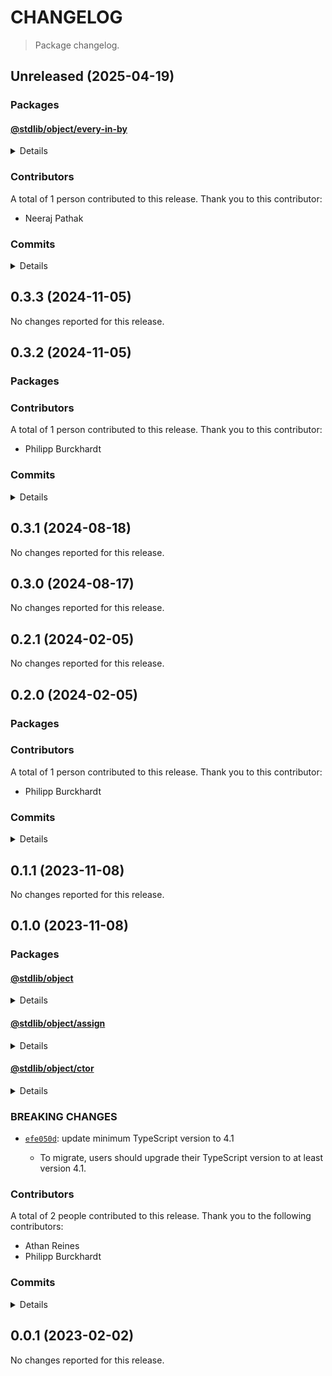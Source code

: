 # CHANGELOG

> Package changelog.

<section class="release" id="unreleased">

## Unreleased (2025-04-19)

<section class="packages">

### Packages

<section class="package" id="object-every-in-by-unreleased">

#### [@stdlib/object/every-in-by](https://github.com/stdlib-js/stdlib/tree/develop/lib/node_modules/%40stdlib/object/every-in-by)

<details>

<section class="features">

##### Features

-   [`3c99007`](https://github.com/stdlib-js/stdlib/commit/3c99007c615b7df61d85d7d88eca7a19ee4efde4) - add `object/every-in-by`

</section>

<!-- /.features -->

</details>

</section>

<!-- /.package -->

</section>

<!-- /.packages -->

<section class="contributors">

### Contributors

A total of 1 person contributed to this release. Thank you to this contributor:

-   Neeraj Pathak

</section>

<!-- /.contributors -->

<section class="commits">

### Commits

<details>

-   [`3c99007`](https://github.com/stdlib-js/stdlib/commit/3c99007c615b7df61d85d7d88eca7a19ee4efde4) - **feat:** add `object/every-in-by` _(by Neeraj Pathak)_

</details>

</section>

<!-- /.commits -->

</section>

<!-- /.release -->

<section class="release" id="v0.3.3">

## 0.3.3 (2024-11-05)

No changes reported for this release.

</section>

<!-- /.release -->

<section class="release" id="v0.3.2">

## 0.3.2 (2024-11-05)

<section class="packages">

### Packages

</section>

<!-- /.packages -->

<section class="contributors">

### Contributors

A total of 1 person contributed to this release. Thank you to this contributor:

-   Philipp Burckhardt

</section>

<!-- /.contributors -->

<section class="commits">

### Commits

<details>

-   [`6e9f42e`](https://github.com/stdlib-js/stdlib/commit/6e9f42e4c912485d9896eaa16c88b70fd3688e97) - **docs:** harmonize list formatting in repl.txt and ensure starting newline _(by Philipp Burckhardt)_
-   [`f750e12`](https://github.com/stdlib-js/stdlib/commit/f750e12c16e556707750f14c9e51ecce96467e55) - **chore:** fix typo _(by Philipp Burckhardt)_

</details>

</section>

<!-- /.commits -->

</section>

<!-- /.release -->

<section class="release" id="v0.3.1">

## 0.3.1 (2024-08-18)

No changes reported for this release.

</section>

<!-- /.release -->

<section class="release" id="v0.3.0">

## 0.3.0 (2024-08-17)

No changes reported for this release.

</section>

<!-- /.release -->

<section class="release" id="v0.2.1">

## 0.2.1 (2024-02-05)

No changes reported for this release.

</section>

<!-- /.release -->

<section class="release" id="v0.2.0">

## 0.2.0 (2024-02-05)

<section class="packages">

### Packages

</section>

<!-- /.packages -->

<section class="contributors">

### Contributors

A total of 1 person contributed to this release. Thank you to this contributor:

-   Philipp Burckhardt

</section>

<!-- /.contributors -->

<section class="commits">

### Commits

<details>

-   [`4626ee3`](https://github.com/stdlib-js/stdlib/commit/4626ee394844110cca32bf3b84acab82daccea8d) - **build:** remove tslint directives _(by Philipp Burckhardt)_
-   [`8fbd70f`](https://github.com/stdlib-js/stdlib/commit/8fbd70f16653c25dfd2094511555c77d523c1126) - **build:** replace tslint directive with eslint equivalent _(by Philipp Burckhardt)_
-   [`9502ed2`](https://github.com/stdlib-js/stdlib/commit/9502ed27e2853e312c556a48bdd7775095e66709) - **build:** replace tslint directive with eslint equivalent _(by Philipp Burckhardt)_

</details>

</section>

<!-- /.commits -->

</section>

<!-- /.release -->

<section class="release" id="v0.1.1">

## 0.1.1 (2023-11-08)

No changes reported for this release.

</section>

<!-- /.release -->

<section class="release" id="v0.1.0">

## 0.1.0 (2023-11-08)

<section class="packages">

### Packages

<section class="package" id="object-v0.1.0">

#### [@stdlib/object](https://github.com/stdlib-js/stdlib/tree/develop/lib/node_modules/%40stdlib/object)

<details>

<section class="features">

##### Features

-   [`efe050d`](https://github.com/stdlib-js/stdlib/commit/efe050dbf3d17bd6929da255fa079c0324afc213) - update minimum TypeScript version
-   [`377ae31`](https://github.com/stdlib-js/stdlib/commit/377ae317cf56720fbc00190c797211eb9453273a) - update namespace TypeScript declarations [(#1076)](https://github.com/stdlib-js/stdlib/pull/1076)
-   [`15bdc15`](https://github.com/stdlib-js/stdlib/commit/15bdc15a2171c056311ff74f1334eda5985b6f55) - add assign to object namespace

</section>

<!-- /.features -->

<section class="breaking-changes">

##### BREAKING CHANGES

-   [`efe050d`](https://github.com/stdlib-js/stdlib/commit/efe050dbf3d17bd6929da255fa079c0324afc213): update minimum TypeScript version to 4.1

    -   To migrate, users should upgrade their TypeScript version to at least version 4.1.

</section>

<!-- /.breaking-changes -->

</details>

</section>

<!-- /.package -->

<section class="package" id="object-assign-v0.1.0">

#### [@stdlib/object/assign](https://github.com/stdlib-js/stdlib/tree/develop/lib/node_modules/%40stdlib/object/assign)

<details>

<section class="features">

##### Features

-   [`7bb238d`](https://github.com/stdlib-js/stdlib/commit/7bb238dae5e38d59efd79d2c3ca678621dcb0ef2) - add `object/assign` with Object.assign() ponyfill

</section>

<!-- /.features -->

<section class="bug-fixes">

##### Bug Fixes

-   [`146f690`](https://github.com/stdlib-js/stdlib/commit/146f690f06602f93cc8a09eb6b0d5d15b5e56434) - apply changes from code review

</section>

<!-- /.bug-fixes -->

</details>

</section>

<!-- /.package -->

<section class="package" id="object-ctor-v0.1.0">

#### [@stdlib/object/ctor](https://github.com/stdlib-js/stdlib/tree/develop/lib/node_modules/%40stdlib/object/ctor)

<details>

<section class="features">

##### Features

-   [`efe050d`](https://github.com/stdlib-js/stdlib/commit/efe050dbf3d17bd6929da255fa079c0324afc213) - update minimum TypeScript version

</section>

<!-- /.features -->

<section class="breaking-changes">

##### BREAKING CHANGES

-   [`efe050d`](https://github.com/stdlib-js/stdlib/commit/efe050dbf3d17bd6929da255fa079c0324afc213): update minimum TypeScript version to 4.1

    -   To migrate, users should upgrade their TypeScript version to at least version 4.1.

</section>

<!-- /.breaking-changes -->

</details>

</section>

<!-- /.package -->

</section>

<!-- /.packages -->

<section class="breaking-changes">

### BREAKING CHANGES

-   [`efe050d`](https://github.com/stdlib-js/stdlib/commit/efe050dbf3d17bd6929da255fa079c0324afc213): update minimum TypeScript version to 4.1

    -   To migrate, users should upgrade their TypeScript version to at least version 4.1.

</section>

<!-- /.breaking-changes -->

<section class="contributors">

### Contributors

A total of 2 people contributed to this release. Thank you to the following contributors:

-   Athan Reines
-   Philipp Burckhardt

</section>

<!-- /.contributors -->

<section class="commits">

### Commits

<details>

-   [`d73bbf4`](https://github.com/stdlib-js/stdlib/commit/d73bbf43d222f935085f8ecf7526e5f57835f74e) - **build:** replace lint directives _(by Philipp Burckhardt)_
-   [`453dd85`](https://github.com/stdlib-js/stdlib/commit/453dd85b5dd186d2b4d458256fe84906e1503fe2) - **build:** remove tslint directives _(by Philipp Burckhardt)_
-   [`efe050d`](https://github.com/stdlib-js/stdlib/commit/efe050dbf3d17bd6929da255fa079c0324afc213) - **feat:** update minimum TypeScript version _(by Philipp Burckhardt)_
-   [`bf4e05f`](https://github.com/stdlib-js/stdlib/commit/bf4e05feb7de7529b88deea1aa9fb337b014f2c1) - **docs:** update namespace table of contents [(#1078)](https://github.com/stdlib-js/stdlib/pull/1078) _(by stdlib-bot, Athan Reines)_
-   [`377ae31`](https://github.com/stdlib-js/stdlib/commit/377ae317cf56720fbc00190c797211eb9453273a) - **feat:** update namespace TypeScript declarations [(#1076)](https://github.com/stdlib-js/stdlib/pull/1076) _(by stdlib-bot, Athan Reines)_
-   [`abf4da5`](https://github.com/stdlib-js/stdlib/commit/abf4da5699fc2ccf4202c41952f1fb521042fbdb) - **chore:** resolve flagged issues and update fixtures _(by Philipp Burckhardt)_
-   [`55866ea`](https://github.com/stdlib-js/stdlib/commit/55866ea8ef1282528b839fd9ce9c43c6a80056f8) - **test:** use strictEqual checks _(by Philipp Burckhardt)_
-   [`146f690`](https://github.com/stdlib-js/stdlib/commit/146f690f06602f93cc8a09eb6b0d5d15b5e56434) - **fix:** apply changes from code review _(by Philipp Burckhardt)_
-   [`8aa800b`](https://github.com/stdlib-js/stdlib/commit/8aa800b3bb7746391560104ccd0a018728c0f011) - **chore:** add missing spaces per code style guide _(by Philipp Burckhardt)_
-   [`15bdc15`](https://github.com/stdlib-js/stdlib/commit/15bdc15a2171c056311ff74f1334eda5985b6f55) - **feat:** add assign to object namespace _(by Philipp Burckhardt)_
-   [`7bb238d`](https://github.com/stdlib-js/stdlib/commit/7bb238dae5e38d59efd79d2c3ca678621dcb0ef2) - **feat:** add `object/assign` with Object.assign() ponyfill _(by Philipp Burckhardt)_

</details>

</section>

<!-- /.commits -->

</section>

<!-- /.release -->

<section class="release" id="v0.0.1">

## 0.0.1 (2023-02-02)

No changes reported for this release.

</section>

<!-- /.release -->

